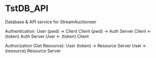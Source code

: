# TstDB_API
Database &amp; API service for StreamAuctioneer

Authentication:
  User (pwd) -> Client
  Client (pwd) -> Auth Server
  Client <- (token) Auth Server
  User <- (token) Client
  
Authorization (Get Resource):
    User (token) -> Resource Server
    User <- (resource) Resource Server
